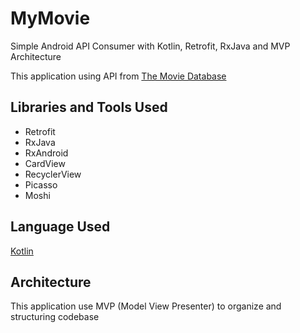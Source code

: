 # MyMovie
Simple Android API Consumer with Kotlin, Retrofit, RxJava and MVP Architecture

This application using API from [The Movie Database](https://www.themoviedb.org/)

## Libraries and Tools Used
* Retrofit
* RxJava
* RxAndroid
* CardView
* RecyclerView
* Picasso
* Moshi

## Language Used
[Kotlin](http://kotlinlang.org)

## Architecture
This application use MVP (Model View Presenter) to organize and structuring codebase
